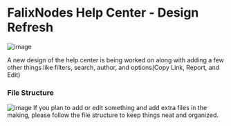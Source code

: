 # FalixNodes Help Center - Design Refresh
![image](https://i.imgur.com/YKRFCSL.png)

A new design of the help center is being worked on along with adding a few other things like filters, search, author, and options(Copy Link, Report, and Edit)

### File Structure
![image](https://i.imgur.com/suS9gIf.png)
If you plan to add or edit something and add extra files in the making, please follow the file structure to keep things neat and organized.
